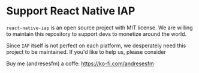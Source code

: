 # Support React Native IAP

`react-native-iap` is an open source project with MIT license. We are willing to
maintain this repository to support devs to monetize around the world.

Since `IAP` itself is not perfect on each platform, we desperately need
this project to be maintained. If you'd like to help us, please consider 

Buy me (andresesfm) a coffe: https://ko-fi.com/andresesfm
